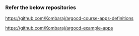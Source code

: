 ### Refer the below repositories

https://github.com/Kombaraj/argocd-course-apps-definitions

https://github.com/Kombaraj/argocd-example-apps
